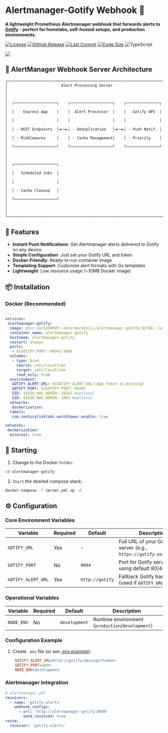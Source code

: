 # Alertmanager-Gotify Webhook 🔔

**A lightweight Prometheus Alertmanager webhook that forwards alerts to [Gotify](https://gotify.net/) - perfect for homelabs, self-hosted setups, and production environments.**

[![License](https://img.shields.io/badge/license-MIT-blue.svg)](LICENSE)
[![GitHub Release](https://img.shields.io/github/v/release/munirmardinli/alertmanager-gotify?include_prereleases&style=flat-square)](https://github.com/munirmardinli/alertmanager-gotify/releases)
[![Last Commit](https://img.shields.io/github/last-commit/munirmardinli/alertmanager-gotify?style=flat-square)](https://github.com/munirmardinli/alertmanager-gotify/commits)
[![Code Size](https://img.shields.io/github/languages/code-size/munirmardinli/alertmanager-gotify?style=flat-square)](https://github.com/munirmardinli/alertmanager-gotify)
![TypeScript](https://img.shields.io/badge/typescript-%23007ACC.svg?style=flat&logo=typescript&logoColor=white)

<a href="https://www.buymeacoffee.com/munirmardinli"><img src="https://img.buymeacoffee.com/button-api/?text=Buy me a coffee&emoji=☕&slug=munirmardinli&button_colour=40DCA5&font_colour=ffffff&font_family=Cookie&outline_colour=000000&coffee_colour=FFDD00" /></a>


## 🚨 AlertManager Webhook Server Architecture

```text
┌───────────────────────────────────────────────────────────────────────┐
│                        Alert Processing Server                        │
│                                                                       │
│  ┌───────────────────┐    ┌───────────────────┐    ┌───────────────┐  │
│  │    Express App    │    │  Alert Processor  │    │   Gotify API  │  │
│  │                   │    │                   │    │               │  │
│  │ - REST Endpoints  │◄──►│ - Deduplication   │◄──►│ - Push Notif. │  │
│  │ - Middlewares     │    │ - Cache Management│    │ - Priority    │  │
│  └───────────────────┘    └───────────────────┘    └───────────────┘  │
│                                                                       │
│  ┌───────────────────┐                                                │
│  │   Scheduled Jobs  │                                                │
│  │                   │                                                │
│  │ - Cache Cleanup   │                                                │
│  └───────────────────┘                                                │
│                                                                       │
└───────────────────────────────────────────────────────────────────────┘
```

## 🚀 Features

- **Instant Push Notifications**: Get Alertmanager alerts delivered to Gotify on any device
- **Simple Configuration**: Just set your Gotify URL and token
- **Docker-Friendly**: Ready-to-run container image
- **Templating Support**: Customize alert formats with Go templates
- **Lightweight**: Low resource usage (~10MB Docker image)

## 📦 Installation

### Docker (Recommended)

```yaml
---
services:
 alertmanager-gotify:
  image: ghcr.io/${GROUP:-munirmardinli}/alertmanager-gotify:${TAG:-latest}
  container_name: alertmanager-gotify
  hostname: alertmanager-gotify
  restart: always
  ports:
   - ${GOTIFY_PORT:-9094}:9094
  volumes:
   - type: bind
     source: /etc/localtime
     target: /etc/localtime
     read_only: true
  environment:
   GOTIFY_ALERT_URL: ${GOTIFY_ALERT_URL?:App Token is missing}
   GOTIFY_PORT: ${GOTIFY_PORT:-9094}
   UID: ${UID_NAS_ADMIN:-1026} #optional
   GID: ${GID_NAS_ADMIN:-100} #optional
  networks:
   dockerization:
  labels:
   com.centurylinklabs.watchtower.enable: true

networks:
 dockerization:
  external: true

```

## 🚀 Starting

1. Change to the Docker `folder`:

```bash
cd alertmanager-gotify
```

2. `Start` the desired compose stack:

```bash
docker-compose -f server.yml up -d
```

## ⚙️ Configuration

### Core Environment Variables

| Variable                       | Required | Default                 | Description                                                         |
| ------------------------------ | -------- | ----------------------- | ------------------------------------------------------------------- |
| `GOTIFY_URL`                   | Yes      | -                       | Full URL of your Gotify server (e.g., `https://gotify.example.com`) |
| `GOTIFY_PORT`                  | No       | `9094`                  | Port for Gotify server (if not using default 80/443)                |
| `GOTIFY_ALERT_URL`             | Yes      | `http://gotify`         | Fallback Gotify base URL (used if `GOTIFY_URL` not set)             |


### Operational Variables

| Variable         | Required | Default         | Description                                          |
| ---------------- | -------- | --------------- | ---------------------------------------------------- |
| `NODE_ENV`       | No       | `development`   | Runtime environment (`production`/`development`)     |

### Configuration Example

1. Create `.env` file (or see [.env.example](.env.example)):
   ```ini
	GOTIFY_ALERT_URL=http://gotify/message?token=
	GOTIFY_PORT=4000
	NODE_ENV=development
   ```

### Alertmanager Integration

```yaml
# alertmanager.yml
receivers:
  - name: 'gotify-alerts'
    webhook_configs:
      - url: 'http://alertmanager-gotify:8080'
        send_resolved: true
route:
  receiver: 'gotify-alerts'
```
